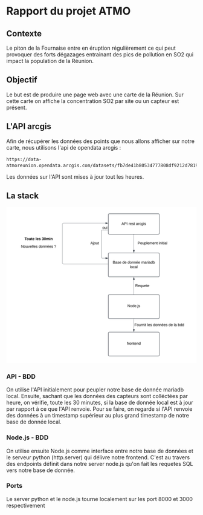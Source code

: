 # Rapport du projet ATMO

## Contexte

Le piton de la Fournaise entre en éruption régulièrement ce qui peut provoquer des forts dégazages entrainant des pics de pollution en SO2 qui impact la population de la Réunion.

## Objectif 

Le but est de produire une page web avec une carte de la Réunion. Sur cette carte on affiche la concentration SO2 par site ou un capteur est présent.

## L'API arcgis

Afin de récupérer les données des points que nous allons afficher sur notre carte, nous utilisons l'api de opendata arcgis :

```
https://data-atmoreunion.opendata.arcgis.com/datasets/fb7de41b80534777808df9212d78197f_0/api
```
Les données sur l'API sont mises à jour tout les heures.

## La stack

![Stack de la solution](./img/stack.png)

### API - BDD
On utilise l'API initialement pour peupler notre base de donnée mariadb local. Ensuite, sachant que les données des capteurs sont colléctées par heure, on vérifie, toute les 30 minutes, si la base de donnée local est à jour par rapport à ce que l'API renvoie. Pour se faire, on regarde si l'API renvoie des données à un timestamp supérieur au plus grand timestamp de notre base de donnée local.

### Node.js - BDD
On utilise ensuite Node.js comme interface entre notre base de données et le serveur python (http.server) qui délivre notre frontend. C'est au travers des endpoints définit dans notre server node.js qu'on fait les requetes SQL vers notre base de donnée.


### Ports
Le server python et le node.js tourne localement sur les port 8000 et 3000 respectivement


